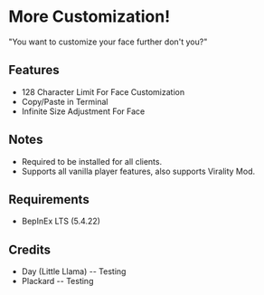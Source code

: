 # More Customization!

"You want to customize your face further don't you?"

## Features
- 128 Character Limit For Face Customization
- Copy/Paste in Terminal
- Infinite Size Adjustment For Face

## Notes
- Required to be installed for all clients.
- Supports all vanilla player features, also supports Virality Mod.

## Requirements
- BepInEx LTS (5.4.22)

## Credits
- Day (Little Llama) -- Testing
- Plackard -- Testing